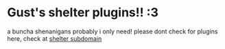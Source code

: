 # Gust's shelter plugins!! :3
a buncha shenanigans probably i only need!
please dont check for plugins here, check at [shelter subdomain](https://shelter.guhw.dev/)
